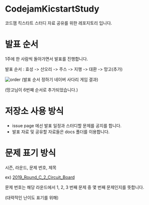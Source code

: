 # CodejamKicstartStudy
코드잼 킥스타트 스터디 자료 공유를 위한 레포지토리 입니다.

# 발표 순서
1주에 한 사람씩 돌아가면서 발표를 진행합니다.

발표 순서 : 효성 -> 산오리 -> 주스 -> 지행 -> 대환 -> 망고(추가)

![order](./order.png)
(발표 순서 정하기 네이버 사다리 게임 결과)

(망고님이 6번째 순서로 추가되었습니다.)

# 저장소 사용 방식
 - issue page 에선 발표 일정과 스터디할 문제를 공지를 합니다.
 - 발표 자료 및 공유할 자료들은 docs 폴더를 이용합니다.

# 문제 표기 방식

시즌, 라운드, 문제 번호, 제목

ex) [2019_Round_C_2_Circuit_Board](https://codingcompetitions.withgoogle.com/kickstart/round/0000000000050ff2/0000000000150aae)

문제 번호는 해당 라운드에서 1, 2, 3 번째 문제 중 몇 번째 문제인지를 뜻합니다.

(대략적인 난이도 표기를 위해)
